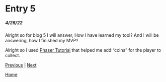 # Entry 5
##### 4/26/22

Alright so for blog 5 I will answer, How I have learned my tool? And I will be answering, how I finished my MVP? 

Alright so I used [Phaser Tutorial](https://phaser.io/tutorials/making-your-first-phaser-3-game/part8) that helped me add “coins” for the player to collect.

[Previous](entry04.md) | [Next](entry06.md)

[Home](../README.md)
